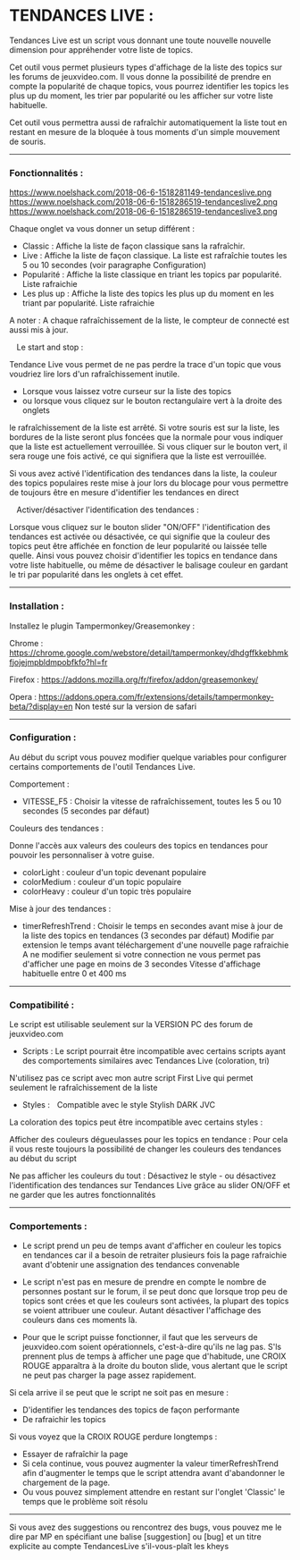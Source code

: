 # TENDANCES LIVE :

Tendances Live est un script vous donnant une toute nouvelle nouvelle dimension pour appréhender votre liste de topics.

Cet outil vous permet plusieurs types d'affichage de la liste des topics sur les forums de jeuxvideo.com.
Il vous donne la possibilité de prendre en compte la popularité de chaque topics, vous pourrez identifier les topics les plus up du moment, les trier par popularité ou les afficher sur votre liste habituelle.

Cet outil vous permettra aussi de rafraîchir automatiquement la liste tout en restant en mesure de la bloquée à tous moments d'un simple mouvement de souris.

__________________________________

### Fonctionnalités :

https://www.noelshack.com/2018-06-6-1518281149-tendanceslive.png https://www.noelshack.com/2018-06-6-1518286519-tendanceslive2.png https://www.noelshack.com/2018-06-6-1518286519-tendanceslive3.png

Chaque onglet va vous donner un setup différent :

* Classic  : Affiche la liste de façon classique sans la rafraîchir.
* Live  : Affiche la liste de façon classique. La liste est rafraîchie toutes les 5 ou 10 secondes 
(voir paragraphe Configuration)
* Popularité  : Affiche la liste classique en triant les topics par popularité. 
Liste rafraichie
* Les plus up  : Affiche la liste des topics les plus up du moment  en les triant par popularité. 
Liste rafraichie

A noter : A chaque rafraîchissement de la liste, le compteur de connecté est aussi mis à jour.

 
Le start and stop :

Tendance Live vous permet de ne pas perdre la trace d'un topic que vous voudriez lire lors d'un rafraîchissement inutile.

* Lorsque vous laissez votre curseur sur la liste des topics
* ou lorsque vous cliquez sur le bouton rectangulaire vert à la droite des onglets  

le rafraîchissement de la liste est arrêté.
Si votre souris est sur la liste, les bordures de la liste seront plus foncées que la normale pour vous indiquer que la liste est actuellement verrouillée.
Si vous cliquer sur le bouton vert, il sera rouge une fois activé, ce qui signifiera que la liste est verrouillée.

Si vous avez activé l'identification des tendances dans la liste, la couleur des topics populaires reste mise à jour lors du blocage pour vous permettre de toujours être en mesure d'identifier les tendances en direct

 
Activer/désactiver l'identification des tendances : 

Lorsque vous cliquez sur le bouton slider "ON/OFF" l'identification des tendances est activée ou désactivée, ce qui signifie que la couleur des topics peut être affichée en fonction de leur popularité ou laissée telle quelle.
Ainsi vous pouvez choisir d'identifier les topics en tendance dans votre liste habituelle, ou même de désactiver le balisage couleur en gardant le tri par popularité dans les onglets à cet effet.

__________________________________

### Installation :


Installez le plugin Tampermonkey/Greasemonkey :

Chrome : https://chrome.google.com/webstore/detail/tampermonkey/dhdgffkkebhmkfjojejmpbldmpobfkfo?hl=fr

Firefox : https://addons.mozilla.org/fr/firefox/addon/greasemonkey/

Opera : https://addons.opera.com/fr/extensions/details/tampermonkey-beta/?display=en
Non testé sur la version de safari

__________________________________

### Configuration :

Au début du script vous pouvez modifier quelque variables pour configurer certains comportements de l'outil Tendances Live.

Comportement :

- VITESSE_F5 : Choisir la vitesse de rafraîchissement, toutes les 5 ou 10 secondes (5 secondes par défaut)

Couleurs des tendances :

Donne l'accès aux valeurs des couleurs des topics en tendances pour pouvoir les personnaliser à votre guise.

* colorLight : couleur d'un topic devenant populaire
* colorMedium : couleur d'un topic populaire
* colorHeavy : couleur d'un topic très populaire

Mise à jour des tendances :

* timerRefreshTrend : Choisir le temps en secondes avant mise à jour de la liste des topics en tendances (3 secondes par défaut)
Modifie par extension le temps avant téléchargement d'une nouvelle page rafraichie
A ne modifier seulement si votre connection ne vous permet pas d'afficher une page en moins de 3 secondes
Vitesse d'affichage habituelle entre 0 et 400 ms

__________________________________

### Compatibilité :

Le script est utilisable seulement sur la VERSION PC des forum de jeuxvideo.com 

- Scripts :
Le script pourrait être incompatible avec certains scripts ayant des comportements similaires avec Tendances Live (coloration, tri)

N'utilisez pas ce script avec mon autre script First Live qui permet seulement le rafraîchissement de la liste
 
- Styles :
 Compatible avec le style Stylish DARK JVC

La coloration des topics peut être incompatible avec certains styles :

Afficher des couleurs dégueulasses pour les topics en tendance :
Pour cela il vous reste toujours la possibilité de changer les couleurs des tendances au début du script

Ne pas afficher les couleurs du tout : 
Désactivez le style - ou désactivez l'identification des tendances sur Tendances Live grâce au slider ON/OFF et ne garder que les autres fonctionnalités

__________________________________

### Comportements :

- Le script prend un peu de temps avant d'afficher en couleur les topics en tendances car il a besoin de retraiter plusieurs fois la page rafraichie avant d'obtenir une assignation des tendances convenable

- Le script n'est pas en mesure de prendre en compte le nombre de personnes postant sur le forum, il se peut donc que lorsque trop peu de topics sont crées et que les couleurs sont activées, la plupart des topics se voient attribuer une couleur.
Autant désactiver l'affichage des couleurs dans ces moments là.

- Pour que le script puisse fonctionner, il faut que les serveurs de jeuxvideo.com soient opérationnels, c'est-à-dire qu'ils ne lag pas.
S'ls prennent plus de temps à afficher une page que d'habitude, une CROIX ROUGE apparaîtra à la droite du bouton slide, vous alertant que le script ne peut pas charger la page assez rapidement.

Si cela arrive il se peut que le script ne soit pas en mesure :

- D'identifier les tendances des topics de façon performante
- De rafraichir les topics

Si vous voyez que la CROIX ROUGE perdure longtemps :
- Essayer de rafraîchir la page
- Si cela continue, vous pouvez augmenter la valeur timerRefreshTrend afin d'augmenter le temps que le script attendra avant d'abandonner le chargement de la page.
- Ou vous pouvez simplement attendre en restant sur l'onglet 'Classic' le temps que le problème soit résolu

__________________________________
Si vous avez des suggestions ou rencontrez des bugs, vous pouvez me le dire par MP en spécifiant une balise [suggestion] ou [bug] et un titre explicite au compte TendancesLive s'il-vous-plaît les kheys
